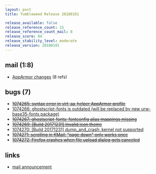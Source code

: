 ```yaml
---
layout: post
title: Tumbleweed Release 20180101

release_available: false
release_reference_count: 15
release_reference_count_mail: 8
release_score: 84
release_stability_level: moderate
release_version: 20180101
---
```


## mail (1:8)

- [AppArmor changes](https://lists.opensuse.org/opensuse-factory/2018-01/msg00037.html) (8 refs)

## bugs (7)

<!--more-->

- ~~[1074265: syntax error in virt-aa-helper AppArmor profile](https://bugzilla.opensuse.org/show_bug.cgi?id=1074265)~~
- [1074266: ghostscript-fonts is outdated (will be replaced by new urw-base35-fonts package)](https://bugzilla.opensuse.org/show_bug.cgi?id=1074266)
- ~~[1074267: ghostscript-fonts: fontconfig alias mappings missing](https://bugzilla.opensuse.org/show_bug.cgi?id=1074267)~~
- ~~[1074269: [Build 20171231] Invalid icon theme](https://bugzilla.opensuse.org/show_bug.cgi?id=1074269)~~
- [1074270: [Build 20171231] dump_and_crash: kernel not supported](https://bugzilla.opensuse.org/show_bug.cgi?id=1074270)
- ~~[1074271: scrolling in KMail: "page down" only works once](https://bugzilla.opensuse.org/show_bug.cgi?id=1074271)~~
- ~~[1074272: Firefox crashes when file upload dialog gets canceled](https://bugzilla.opensuse.org/show_bug.cgi?id=1074272)~~



## links

- [mail announcement](https://lists.opensuse.org/opensuse-factory/2018-01/msg00036.html)
